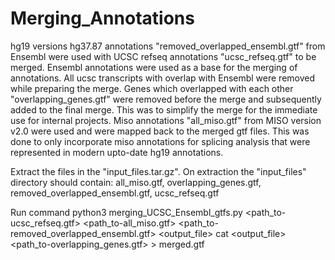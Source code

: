 # Merging_Annotations

hg19 versions hg37.87 annotations "removed_overlapped_ensembl.gtf" from Ensembl were used with UCSC refseq annotations "ucsc_refseq.gtf" to be merged.
Ensembl annotations were used as a base for the merging of annotations.
All ucsc transcripts with overlap with Ensembl were removed while preparing the merge.
Genes which overlapped with each other "overlapping_genes.gtf" were removed before the merge 
    and subsequently added to the final merge. This was to simplify the merge for the immediate use for internal projects.
Miso annotations "all_miso.gtf" from MISO version v2.0 were used and were mapped back to the merged gtf files. 
    This was done to only incorporate miso annotations for splicing analysis that were represented in modern upto-date hg19 annotations.


Extract the files in the "input_files.tar.gz". On extraction the "input_files" directory should contain:
  all_miso.gtf,
  overlapping_genes.gtf,
  removed_overlapped_ensembl.gtf,
  ucsc_refseq.gtf


Run command
python3 merging_UCSC_Ensembl_gtfs.py <path_to-ucsc_refseq.gtf> <path_to-all_miso.gtf> <path_to-removed_overlapped_ensembl.gtf> <output_file>
cat <output_file> <path_to-overlapping_genes.gtf> > merged.gtf
